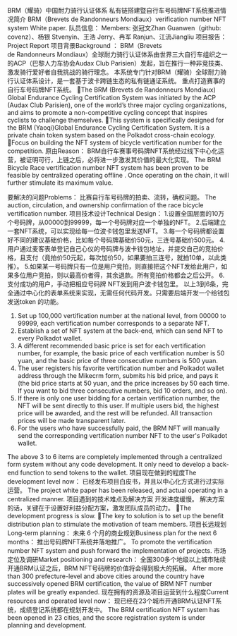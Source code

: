 BRM（耀骑）中国耐力骑行认证体系
私有链搭建暨自行车号码牌NFT系统推进情况简介
BRM（Brevets de Randonneurs Mondiaux）verification number NFT system White paper.
队员信息：
Members:
张冠文Zhan Guanwen（github: covenz）、杨银 Stvenyin、王浩 Jerry、冉军 Ranjun、江流Jiangliu
项目报告：
Project Report
项目背景Background ：
BRM（Brevets de Randonneurs Mondiaux）全球耐力骑行认证体系由世界三大自行车组织之一的ACP（巴黎人力车协会Audax Club Parisien）发起，旨在推行一种非竞技类、激发骑行爱好者自我挑战的骑行理念。
本系统专门针对BRM（耀骑）全球耐力骑行认证体系设计，是一套基于波卡跨链生态的私有链通证系统。
重点打造赛事的自行车号码牌NFT系统。
The BRM (Brevets de Randonneurs Mondiaux) Global Endurance Cycling Certification System was initiated by the ACP (Audax Club Parisien), one of the world’s three major cycling organizations, and aims to promote a non-competitive cycling concept that inspires cyclists to challenge themselves. 
This system is specifically designed for the BRM (Yaoqi)Global Endurance Cycling Certification System. It is a private chain token system based on the Polkadot cross-chain ecology.
Focus on building the NFT system of bicycle vertification number for the competition.
原由Reason：
BRM自行车赛事号码牌NFT系统经过线下中心化运营，被证明可行，上链之后，必将进一步激发其价值的最大化实现。
The BRM Bicycle Race vertification number NFT system has been proven to be feasible by centralized operating offline . Once operating on the chain, it will further stimulate its maximum value.

要解决的问题Problems：
比赛自行车号码牌的拍卖、流转，确权问题。
The auction, circulation, and ownership confirmation of the race bicycle vertification number.
项目技术设计Technical Design：
1.设置全国层面的10万个号码牌，从00000到99999，每一个号码牌对应一个单独的NFT。
2.后端建立一套NFT系统，可以实现给每一位波卡钱包里发送NFT。
3.每一个号码牌都设置好不同的建议基础价格，比如每个号码牌基础价50元，三连号基础价500元。
4.用户通过麦客表单登记自己心仪的号码牌与波卡钱包地址，并提交自己的竞拍价格，且支付（竟拍价50元起，每次加价50，如果要拍三连号，就拍10单，以此类推）。
5.如果某一号码牌只有一位是用户竞拍，则直接把这个NFT发给此用户，如果多位用户竞拍，则以最高价者得，其余退款。所有竞拍价格都会之后公开。
6.支付成功的用户，手动把相应号码牌 NFT发到用户波卡钱包里。
以上3到6条，完全通过中心化的表单系统来实现，无需任何代码开发。只需要后端开发一个给钱包发送token 的功能。
1. Set up 100,000 vertification number at the national level, from 00000 to 99999, each vertification number corresponds to a separate NFT.
2. Establish a set of NFT system at the back-end, which can send NFT to every Polkadot wallet.
3. A different recommended basic price is set for each vertification number, for example, the basic price of each vertification number is 50 yuan, and the basic price of three consecutive numbers is 500 yuan.
4. The user registers his favorite vertification number and Polkadot wallet address through the Mikecrm form, submits his bid price, and pays it (the bid price starts at 50 yuan, and the price increases by 50 each time. If you want to bid three consecutive numbers, bid 10 orders, and so on).
5. If there is only one user bidding for a certain vertification number, the NFT will be sent directly to this user. If multiple users bid, the highest price will be awarded, and the rest will be refunded. All transaction prices will be made transparent later.
6. For the users who have successfully paid, the BRM NFT will manually send the corresponding vertification number NFT to the user's Polkadot wallet.

The above 3 to 6 items are completely implemented through a centralized form system without any code development. It only need to develop a back-end function to send tokens to the wallet.
项目现在做到的程度The development level now：
已经发布项目白皮书，并且以中心化方式进行过实际运营。
The project white paper has been released, and actual operating in a centralized manner.
项目遇到的技术难点及解决方案
开发进度缓慢。
解决方案的话，关键在于设置好利益分配方案，激发团队成员的动力。
The development progress is slow.
The key to solution is to set up the benefit distribution plan to stimulate the motivation of team members.
项目长远规划Long-term  planning：
未来 6 个月的商业规划Business plan for the next 6 months：
推出号码牌NFT系统并落地推广。
To promote the vertification number NFT system and push forward the implementation of projects.
市场定位及调研Market positioning and research：
全国300多个地级以上城市陆续开通BRM认证之后，BRM NFT号码牌的价值将会得到极大的拓展。
After more than 300 prefecture-level and above cities around the country have successively opened BRM certification, the value of BRM NFT number plates will be greatly expanded.
现在拥有的资源及项目运营到什么程度Current resources and operated level now：
现已经在23个城市开通BRM认证NFT系统，成绩登记系统都在规划开发中。
The BRM certification NFT system has been opened in 23 cities, and the score registration system is under planning and development.
